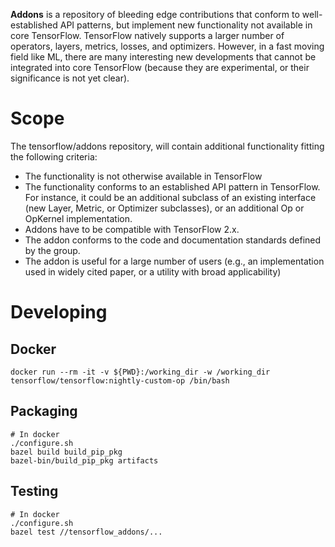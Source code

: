 **Addons** is a repository of bleeding edge contributions that conform to
well-established API patterns, but implement new functionality
not available in core TensorFlow. TensorFlow natively supports
a larger number of operators, layers, metrics, losses, and optimizers.
However, in a fast moving field like ML, there are many interesting new
developments that cannot be integrated into core TensorFlow
(because they are experimental, or their significance is not yet clear).

# Scope
The tensorflow/addons repository, will contain additional functionality fitting the following criteria:

* The functionality is not otherwise available in TensorFlow
* The functionality conforms to an established API pattern in TensorFlow. For instance, it could be an additional subclass of an existing interface (new Layer, Metric, or Optimizer subclasses), or an additional Op or OpKernel implementation.
* Addons have to be compatible with TensorFlow 2.x.
* The addon conforms to the code and documentation standards defined by the group.
* The addon is useful for a large number of users (e.g., an implementation used in widely cited paper, or a utility with broad applicability)


# Developing

## Docker
```
docker run --rm -it -v ${PWD}:/working_dir -w /working_dir tensorflow/tensorflow:nightly-custom-op /bin/bash
```

## Packaging
```
# In docker
./configure.sh
bazel build build_pip_pkg
bazel-bin/build_pip_pkg artifacts
```

## Testing
```
# In docker
./configure.sh
bazel test //tensorflow_addons/...
```